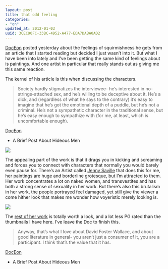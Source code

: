 ```yaml
---
layout: post
title: that odd feeling
categories:
- "on"
updated_at: 2012-01-03
uuid: 3CEC90FC-33BC-4952-A477-EDA7DABA0AD2
---
```

[DocEon](http://doceon.github.com/on/dev/brief-post-about-hideous-men/)
posted yesterday about the feelings of squirmishness he gets from an
article that I started reading but decided I just wasn’t into it. But
what I have been into lately and I’ve been getting the same kind of
feelings about is paintings. And one artist in particular that really
stands out as giving me this same reaction.

The kernel of his article is this when discussing the characters.

> Society hardly stigmatizes the interviewee- he’s interested in
> no-strings-attached sex, and he’s willing to be deceptive about it.
> He’s a dick, and (regardless of what he says to the contrary) it’s
> easy to imagine that he’s got the emotional depth of a puddle, but
> he’s not a criminal. He’s not a sympathetic character in the
> traditional sense, but he’s easy enough to sympathize with (for me, at
> least, which is uncomfortable enough).

[DocEon](http://doceon.github.com/on/dev/brief-post-about-hideous-men/)
- A Brief Post About Hideous Men

![](http://ortarebase.s3.amazonaws.com/images/saville1.jpg)

The appealing part of the work is that it drags you in kicking and
screaming and forces you to connect with characters that normally you
would barely even pause for. There’s an Artist called [Jenny
Saville](http://www.saatchi-gallery.co.uk/artists/jenny_saville.htm)
that does this for me, her paintings are huge and borderline grotesque,
but I’m attracted to them. Her work concentrates a lot on naked women,
and transvestites and has both a strong sense of sexuality in her work.
But there’s also this brutalism in her work, the people portrayed feel
damaged, yet still give the viewer a come hither look that makes me
wonder how voyeristic merely looking is.

![](http://ortarebase.s3.amazonaws.com/images/saville2.jpg)

The [rest of her
work](https://encrypted.google.com/search?tbm=isch&q=jenny%20saville) is
totally worth a look, and a lot less PG rated than the thumbnails I have
here. I’ve leave the Doc to finish this.

> Anyway, that’s what I love about David Foster Wallace, and about good
> literature in general- you aren’t just a consumer of it, you are a
> participant. I think that’s the value that it has.

[DocEon](http://doceon.github.com/on/dev/brief-post-about-hideous-men/)
- A Brief Post About Hideous Men
